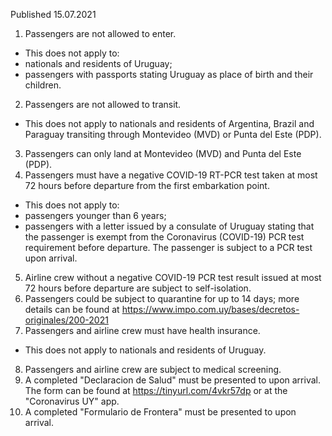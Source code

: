 Published 15.07.2021 
1. Passengers are not allowed to enter.
- This does not apply to:
- nationals and residents of Uruguay;
- passengers with passports stating Uruguay as place of birth and their children.
2. Passengers are not allowed to transit.
- This does not apply to nationals and residents of Argentina, Brazil and Paraguay transiting through Montevideo (MVD) or Punta del Este (PDP).
3. Passengers can only land at Montevideo (MVD) and Punta del Este (PDP).
4. Passengers must have a negative COVID-19 RT-PCR test taken at most 72 hours before departure from the first embarkation point.
- This does not apply to:
- passengers younger than 6 years;
- passengers with a letter issued by a consulate of Uruguay stating that the passenger is exempt from the Coronavirus (COVID-19) PCR test requirement before departure. The passenger is subject to a PCR test upon arrival.
5. Airline crew without a negative COVID-19 PCR test result issued at most 72 hours before departure are subject to self-isolation.
6. Passengers could be subject to quarantine for up to 14 days; more details can be found at <a href="https://www.impo.com.uy/bases/decretos-originales/200-2021">https://www.impo.com.uy/bases/decretos-originales/200-2021</a> 
7. Passengers and airline crew must have health insurance.
- This does not apply to nationals and residents of Uruguay.
8. Passengers and airline crew are subject to medical screening.
9. A completed "Declaracion de Salud" must be presented to upon arrival. The form can be found at <a href="https://tinyurl.com/4vkr57dp">https://tinyurl.com/4vkr57dp</a> or at the "Coronavirus UY" app.
10. A completed "Formulario de Frontera" must be presented to upon arrival.

